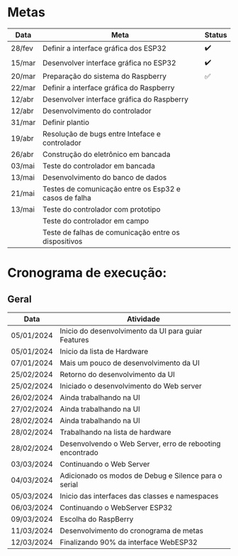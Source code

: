 # **Metas**
|Data     | Meta                                                       | Status |
|---------|------------------------------------------------------------|--------|
28/fev    | Definir a interface gráfica dos ESP32		       |:heavy_check_mark:
15/mar	  | Desenvolver interface gráfica no ESP32		       |:heavy_check_mark:	
20/mar	  | Preparação do sistema do Raspberry		       	       |:white_check_mark:	
22/mar    | Definir a interface gráfica do Raspberry		       |	
12/abr    | Desenvolver interface gráfica do Raspberry		       |	
12/abr    | Desenvolvimento do controlador	     		       |	
31/mar    | Definir plantio		   			       |
19/abr    | Resolução de bugs entre Inteface e controlador	       |	
26/abr    | Construção do eletrônico em bancada			       |      	
03/mai    | Teste do controlador em bancada			       |	
13/mai    | Desenvolvimento do banco de dados                          |	
21/mai    | Testes de comunicação entre os Esp32 e casos de falha      |	
13/mai    | Teste do controlador com prototipo                         |	
          | Teste do controlador em campo		               |	
          | Teste de falhas de comunicação entre os dispositivos       |	



# **Cronograma de execução:**
## Geral
|Data      | Atividade                                           |
|----------|-----------------------------------------------------|
05/01/2024 | Inicio do desenvolvimento da UI para guiar Features
05/01/2024 | Inicio da lista de Hardware
07/01/2024 | Mais um pouco de desenvolvimento da UI
25/02/2024 | Retorno do desenvolvimento da UI
25/02/2024 | Iniciado o desenvolvimento do Web server
26/02/2024 | Ainda trabalhando na UI
27/02/2024 | Ainda trabalhando na UI
28/02/2024 | Ainda trabalhando na UI
28/02/2024 | Trabalhando na lista de hardware
28/02/2024 | Desenvolvendo o Web Server, erro de rebooting encontrado
03/03/2024 | Continuando o Web Server
04/03/2024 | Adicionado os modos de Debug e Silence para o serial
05/03/2024 | Inicio das interfaces das classes e namespaces
06/03/2024 | Continuando o WebServer ESP32
09/03/2024 | Escolha do RaspBerry
11/03/2024 | Desenvolvimento do cronograma de metas
12/03/2024 | Finalizando 90% da interface WebESP32
